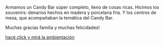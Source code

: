 Armamos un Candy Bar súper completo, lleno de cosas ricas.
Hicimos los souvenirs: denarios hechos en madera y porcelana fría.
Y los centros de mesa, que acompañaban la temática del Candy Bar.

Muchas gracias familia y muchas felicidades!

[hacé click y mirá la ambientación](/eventos/bautismos/ambientacion/angelical)